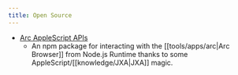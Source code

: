 ```yaml
---
title: Open Source
---
```

- [Arc AppleScript APIs](https://github.com/kkoscielniak/arc-applescript-api)
	- An npm package for interacting with the [[tools/apps/arc|Arc Browser]] from Node.js Runtime thanks to some AppleScript/[[knowledge/JXA|JXA]] magic.